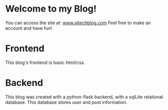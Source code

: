 # Welcome to my Blog! 

You can access the site at: www.ajtechblog.com
Feel free to make an account and have fun!

# Frontend
This blog's frontend is basic html/css.

# Backend
This blog was created with a python-flask backend, with a sqlLite relational database.
This database stores user and post information.
